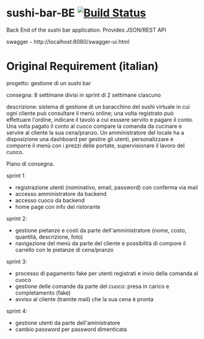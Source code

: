 # sushi-bar-BE [![Build Status](https://api.travis-ci.org/egch/sushi-bar-BE.svg?branch=master)](https://travis-ci.org/egch/sushi-bar-BE)
Back End of the sushi bar application. Provides JSON/REST API

swagger - http://localhost:8080/swagger-ui.html

# Original Requirement (italian)



progetto: gestione di un sushi bar

consegna: 8 settimane divisi in sprint di 2 settimane ciascuno

descrizione: sistema di gestione di un baracchino del sushi virtuale in 
cui ogni cliente può consultare il menù online; una volta registrato
può effettuare l'ordine, indicare il tavolo a cui esssere servito e pagare il conto.
Una volta pagato il conto al cuoco compare la comanda da cucinare e servire
al cliente la sua cena/pranzo.
Un amministratore del locale ha a disposizione una dashboard per gestire gli utenti,
personalizzare e comporre il menù con i prezzi delle portate, supervisionare il 
lavoro del cuoco.

Piano di consegna.

sprint 1
- registrazione utenti (nominativo, email, password) con conferma via mail
- accesso amministratore da backend
- accesso cuoco da backend
- home page con info del ristorante

sprint 2:
- gestione pietanze e costi da parte dell'amministratore (nome, costo, quantità, descrizione, foto)
- navigazione del menù da parte del cliente e possibilità di compore il carrello con le pietanze di cena/pranzo

sprint 3:
- processo di pagamento fake per utenti registrati e invio della comanda al cuoco
- gestione delle comande da parte del cuoco: presa in carico e completamento (fake)
- avviso al cliente (tramite mail) che la sua cena è pronta

sprint 4:
- gestione utenti da parte dell'aministratore
- cambio password per password dimenticata


